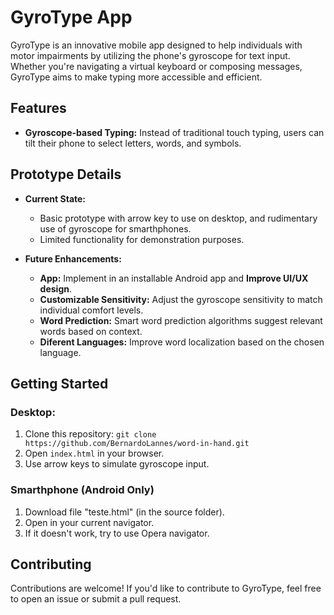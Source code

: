 # GyroType App

GyroType is an innovative mobile app designed to help individuals with motor impairments by utilizing the phone's gyroscope for text input. Whether you're navigating a virtual keyboard or composing messages, GyroType aims to make typing more accessible and efficient.

## Features

- **Gyroscope-based Typing:** Instead of traditional touch typing, users can tilt their phone to select letters, words, and symbols.


## Prototype Details
    
- **Current State:**
  - Basic prototype with arrow key to use on desktop, and rudimentary use of gyroscope for smarthphones.
  - Limited functionality for demonstration purposes.
    
- **Future Enhancements:**
  - **App:** Implement in an installable Android app and **Improve UI/UX design**.
  - **Customizable Sensitivity:** Adjust the gyroscope sensitivity to match individual comfort levels.
  - **Word Prediction:** Smart word prediction algorithms suggest relevant words based on context.
  - **Diferent Languages:** Improve word localization based on the chosen language.

## Getting Started

### Desktop:
1. Clone this repository: `git clone https://github.com/BernardoLannes/word-in-hand.git`
2. Open `index.html` in your browser.
3. Use arrow keys to simulate gyroscope input.

### Smarthphone (Android Only)
1. Download file "teste.html" (in the source folder).
2. Open in your current navigator.
3. If it doesn't work, try to use Opera navigator.

## Contributing

Contributions are welcome! If you'd like to contribute to GyroType, feel free to open an issue or submit a pull request.
